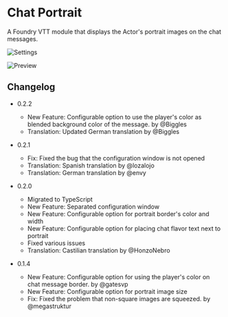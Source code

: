 # Chat Portrait

A Foundry VTT module that displays the Actor's portrait images on the chat messages.

![Settings](image01.png)

![Preview](image02.png)

## Changelog
- 0.2.2
   - New Feature: Configurable option to use the player's color as blended background color of the message. by @Biggles
   - Translation: Updated German translation by @Biggles

- 0.2.1
    - Fix: Fixed the bug that the configuration window is not opened
    - Translation: Spanish translation by @lozalojo
    - Translation: German translation by @envy

- 0.2.0
    - Migrated to TypeScript
    - New Feature: Separated configuration window
    - New Feature: Configurable option for portrait border's color and width
    - New Feature: Configurable option for placing chat flavor text next to portrait
    - Fixed various issues
    - Translation: Castilian translation by @HonzoNebro

- 0.1.4
    - New Feature: Configurable option for using the player's color on chat message border. by @gatesvp
    - New Feature: Configurable option for portrait image size
    - Fix: Fixed the problem that non-square images are squeezed. by @megastruktur
